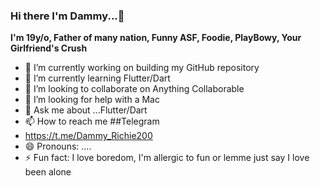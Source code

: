 ### Hi there I'm Dammy...👋

**I'm 19y/o, Father of many nation, Funny ASF, Foodie, PlayBowy, Your Girlfriend's Crush**

- 🔭 I’m currently working on building my GitHub repository
- 🌱 I’m currently learning Flutter/Dart
- 👯 I’m looking to collaborate on Anything Collaborable 
- 🤔 I’m looking for help with a Mac 
- 💬 Ask me about ...Flutter/Dart
- 📫 How to reach me
##Telegram 
-    https://t.me/Dammy_Richie200
- 😄 Pronouns: ....
- ⚡ Fun fact: I love boredom, I'm allergic to fun or lemme just say I love been alone

